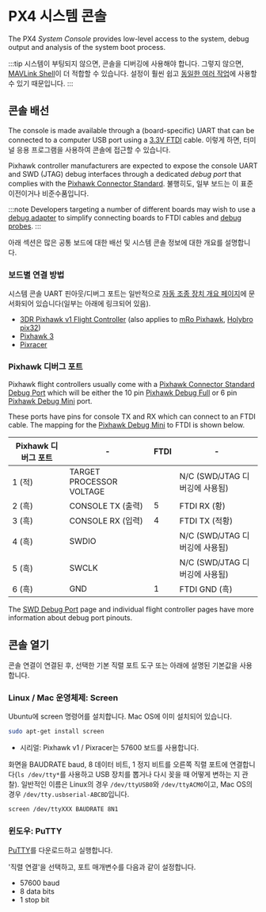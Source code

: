 # PX4 시스템 콘솔

The PX4 _System Console_ provides low-level access to the system, debug output and analysis of the system boot process.

:::tip
시스템이 부팅되지 않으면, 콘솔을 디버깅에 사용해야 합니다. 그렇지 않으면, [MAVLink Shell](../debug/mavlink_shell.md)이 더 적합할 수 있습니다. 설정이 훨씬 쉽고 [동일한 여러 작업](../debug/consoles.md#console_vs_shell)에 사용할 수 있기 때문입니다.
:::

## 콘솔 배선

The console is made available through a (board-specific) UART that can be connected to a computer USB port using a [3.3V FTDI](https://www.digikey.com/en/products/detail/TTL-232R-3V3/768-1015-ND/1836393) cable. 이렇게 하면, 터미널 응용 프로그램을 사용하여 콘솔에 접근할 수 있습니다.

Pixhawk controller manufacturers are expected to expose the console UART and SWD (JTAG) debug interfaces through a dedicated _debug port_ that complies with the [Pixhawk Connector Standard](#pixhawk_debug_port). 불행히도, 일부 보드는 이 표준 이전이거나 비준수품입니다.

:::note
Developers targeting a number of different boards may wish to use a [debug adapter](../debug/swd_debug.md#debug-adapters) to simplify connecting boards to FTDI cables and [debug probes](../debug/swd_debug.md#debug-probes-for-px4-hardware).
:::

아래 섹션은 많은 공통 보드에 대한 배선 및 시스템 콘솔 정보에 대한 개요를 설명합니다.

### 보드별 연결 방법

시스템 콘솔 UART 핀아웃/디버그 포트는 일반적으로 [자동 조종 장치 개요 페이지](../flight_controller/README.md)에 문서화되어 있습니다(일부는 아래에 링크되어 있음).

- [3DR Pixhawk v1 Flight Controller](../flight_controller/pixhawk.md#console-port) (also applies to [mRo Pixhawk](../flight_controller/mro_pixhawk.md#debug-ports), [Holybro pix32](../flight_controller/holybro_pix32.md#debug-port))
- [Pixhawk 3](../flight_controller/pixhawk3_pro.md#debug-port)
- [Pixracer](../flight_controller/pixracer.md#debug-port)

<a id="pixhawk_debug_port"></a>

### Pixhawk 디버그 포트

Pixhawk flight controllers usually come with a [Pixhawk Connector Standard Debug Port](../debug/swd_debug.md#pixhawk-connector-standard-debug-ports) which will be either the 10 pin [Pixhawk Debug Full](../debug/swd_debug.md#pixhawk-debug-full) or 6 pin [Pixhawk Debug Mini](../debug/swd_debug.md#pixhawk-debug-mini) port.

These ports have pins for console TX and RX which can connect to an FTDI cable. The mapping for the [Pixhawk Debug Mini](../debug/swd_debug.md#pixhawk-debug-mini) to FTDI is shown below.

| Pixhawk 디버그 포트 | -                        | FTDI | -                       |
| -------------- | ------------------------ | ---- | ----------------------- |
| 1 (적)          | TARGET PROCESSOR VOLTAGE |      | N/C (SWD/JTAG 디버깅에 사용됨) |
| 2 (흑)          | CONSOLE TX (출력)          | 5    | FTDI RX (황)             |
| 3 (흑)          | CONSOLE RX (입력)          | 4    | FTDI TX (적황)            |
| 4 (흑)          | SWDIO                    |      | N/C (SWD/JTAG 디버깅에 사용됨) |
| 5 (흑)          | SWCLK                    |      | N/C (SWD/JTAG 디버깅에 사용됨) |
| 6 (흑)          | GND                      | 1    | FTDI GND (흑)            |

The [SWD Debug Port](../debug/swd_debug.md) page and individual flight controller pages have more information about debug port pinouts.

## 콘솔 열기

콘솔 연결이 연결된 후, 선택한 기본 직렬 포트 도구 또는 아래에 설명된 기본값을 사용합니다.

### Linux / Mac 운영체제: Screen

Ubuntu에 screen 명령어를 설치합니다. Mac OS에 이미 설치되어 있습니다.

```sh
sudo apt-get install screen
```

- 시리얼: Pixhawk v1 / Pixracer는 57600 보드를 사용합니다.

화면을 BAUDRATE baud, 8 데이터 비트, 1 정지 비트를 오른쪽 직렬 포트에 연결합니다(`ls /dev/tty*`를 사용하고 USB 장치를 뽑거나 다시 꽂을 때 어떻게 변하는 지 관찰). 일반적인 이름은 Linux의 경우 `/dev/ttyUSB0`와 `/dev/ttyACM0`이고, Mac OS의 경우 `/dev/tty.usbserial-ABCBD`입니다.

```sh
screen /dev/ttyXXX BAUDRATE 8N1
```

### 윈도우: PuTTY

[PuTTY](http://www.chiark.greenend.org.uk/~sgtatham/putty/download.html)를 다운로드하고 실행합니다.

'직렬 연결'을 선택하고, 포트 매개변수를 다음과 같이 설정합니다.

- 57600 baud
- 8 data bits
- 1 stop bit
